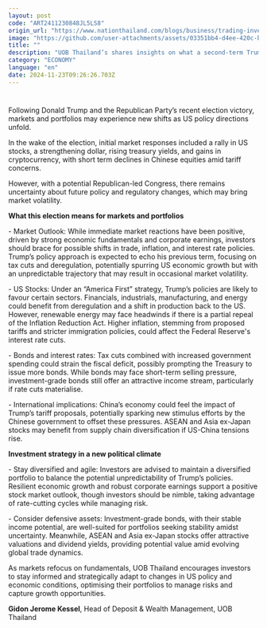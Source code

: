 ```yaml
---
layout: post
code: "ART2411230848JL5LS8"
origin_url: "https://www.nationthailand.com/blogs/business/trading-investment/40043540"
image: "https://github.com/user-attachments/assets/03351bb4-d4ee-420c-bd72-a543b76d3aab"
title: ""
description: "UOB Thailand’s shares insights on what a second-term Trump presidency might mean for investors."
category: "ECONOMY"
language: "en"
date: 2024-11-23T09:26:26.703Z
---
```


# 









Following Donald Trump and the Republican Party’s recent election victory, markets and portfolios may experience new shifts as US policy directions unfold.

In the wake of the election, initial market responses included a rally in US stocks, a strengthening dollar, rising treasury yields, and gains in cryptocurrency, with short term declines in Chinese equities amid tariff concerns.

However, with a potential Republican-led Congress, there remains uncertainty about future policy and regulatory changes, which may bring market volatility.

**What this election means for markets and portfolios**

\- Market Outlook: While immediate market reactions have been positive, driven by strong economic fundamentals and corporate earnings, investors should brace for possible shifts in trade, inflation, and interest rate policies. Trump’s policy approach is expected to echo his previous term, focusing on tax cuts and deregulation, potentially spurring US economic growth but with an unpredictable trajectory that may result in occasional market volatility.

\- US Stocks: Under an “America First” strategy, Trump’s policies are likely to favour certain sectors. Financials, industrials, manufacturing, and energy could benefit from deregulation and a shift in production back to the US. However, renewable energy may face headwinds if there is a partial repeal of the Inflation Reduction Act. Higher inflation, stemming from proposed tariffs and stricter immigration policies, could affect the Federal Reserve's interest rate cuts.

\- Bonds and interest rates: Tax cuts combined with increased government spending could strain the fiscal deficit, possibly prompting the Treasury to issue more bonds. While bonds may face short-term selling pressure, investment-grade bonds still offer an attractive income stream, particularly if rate cuts materialise.

\- International implications: China’s economy could feel the impact of Trump’s tariff proposals, potentially sparking new stimulus efforts by the Chinese government to offset these pressures. ASEAN and Asia ex-Japan stocks may benefit from supply chain diversification if US-China tensions rise.

**Investment strategy in a new political climate**

\- Stay diversified and agile: Investors are advised to maintain a diversified portfolio to balance the potential unpredictability of Trump’s policies. Resilient economic growth and robust corporate earnings support a positive stock market outlook, though investors should be nimble, taking advantage of rate-cutting cycles while managing risk.

\- Consider defensive assets: Investment-grade bonds, with their stable income potential, are well-suited for portfolios seeking stability amidst uncertainty. Meanwhile, ASEAN and Asia ex-Japan stocks offer attractive valuations and dividend yields, providing potential value amid evolving global trade dynamics.

As markets refocus on fundamentals, UOB Thailand encourages investors to stay informed and strategically adapt to changes in US policy and economic conditions, optimising their portfolios to manage risks and capture growth opportunities.

**Gidon Jerome Kessel**, Head of Deposit & Wealth Management, UOB Thailand
